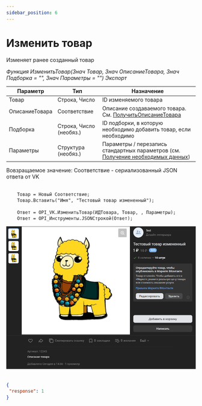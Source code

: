 ```yaml
---
sidebar_position: 6
---
```


# Изменить товар
Изменяет ранее созданный товар

*Функция ИзменитьТовар(Знач Товар, Знач ОписаниеТовара, Знач Подборка = "", Знач Параметры = "") Экспорт*

  | Параметр | Тип | Назначение |
  |-|-|-|
  | Товар | Строка, Число | ID изменяемого товара |
  | ОписаниеТовара | Соответствие | Описание создаваемого товара. См. [ПолучитьОписаниеТовара](./Poluchit-opisanye-tovara) |
  | Подборка | Строка, Число (необяз.) | ID подборки, в которую необходимо добавить товар, если необходимо|
  | Параметры | Структура (необяз.) | Параметры / перезапись стандартных параметров (см. [Получение необходимых данных](../)) |
  
  Вовзращаемое значение: Соответствие - сериализованный JSON ответа от VK

```bsl title="Пример кода"
	
    Товар = Новый Соответствие;
    Товар.Вставить("Имя", "Тестовый товар измененный");
    
    Ответ = OPI_VK.ИзменитьТовар(ИДТовара, Товар, , Параметры);            
    Ответ = OPI_Инструменты.JSONСтрокой(Ответ);

```

![Результат](img/2.png)

```json title="Результат"

{
 "response": 1
}

```
